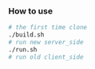 ### How to use
~~~bash
# the first time clone
./build.sh
# run new server_side
./run.sh
# run old client_side
~~~